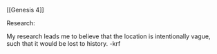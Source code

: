 
[[Genesis 4]]


Research:

My research leads me to believe that the location is intentionally vague, such that it would be lost to history. -krf